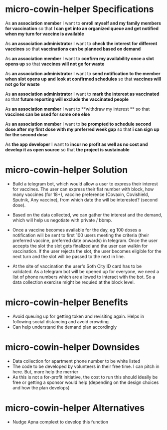 # micro-cowin-helper Specifications

As **an association member**
I want to **enroll myself and my family members for vaccination**
so that **I can get into an organized queue and get notified when my turn for vaccine is available**

As **an association administrator**
I want to **check the interest for different vaccines**
so that **vaccinations can be planned based on demand**

As **an association member**
I want to **confirm my availability once a slot opens up** 
so that **vaccines will not go for waste**

As **an association administrator**
I want to **send notification to the member when slot opens up and look at confirmed schedules**
so that **vaccines will not go for waste**

As **an association administrator**
I want to **mark the interest as vaccinated**
so that **future reporting will exclude the vaccinated people**

As **an association member**
I want to **withdraw my interest **
so that **vaccines can be used for some one else**

As **an association member**
I want to **be prompted to schedule second dose after my first dose with my preferred week gap**
so that **i can sign up for the second dose**

As **the app developer**
I want to **incur no profit as well as no cost and develop it as open source**
so that **the project is sustainable**

# micro-cowin-helper Solution

* Build a telegram bot, which would allow a user to express their interest for vaccines. The user can express their flat number with block, how many vaccines (for 18+), vaccine preference (Covaxin, Covishield, Sputnik, Any vaccine), from which date the will be interested? (second dose).

* Based on the data collected, we can gather the interest and the demand, which will help us negotiate with private / bbmp. 

* Once a vaccine becomes available for the day, eg 100 doses a notification will be sent to first 100 users meeting the criteria (their preferred vaccine, preferred date onwards) in telegram. Once the user accepts the slot the slot gets finalized and the user can walkin for vaccination. If the user rejects the slot, the user becomes eligible for the next turn and the slot will be passed to the next in line.

* At the site of vaccination the user's Soth City ID card has to be validated. As a telegram bot will be opened up for everyone, we need a list of phone numbers which are allowed to interact with the bot. So a data collection exercise might be requied at the block level.

# micro-cowin-helper Benefits

* Avoid queuing up for getting token and revisiting again. Helps in following social distancing and avoid crowding
* Can help understand the demand plan accordingly

# micro-cowin-helper Downsides

* Data collection for apartment phone number to be white listed
* The code to be developed by volunteers in their free time. I can pitch in here. But, more help the merrier
* As this is not a for-profit initiative, the cost to run this should ideally be free or getting a sponsor would help (depending on the design choices and how the plan develops)


# micro-cowin-helper Alternatives

* Nudge Apna complext to develop this function
